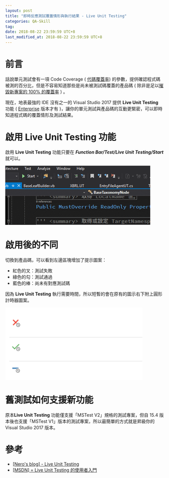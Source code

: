 ```yaml
---
layout: post
title: "即時反應測試覆蓋情形與執行結果 - Live Unit Testing"
categories: QA-Skill
tag: 
date: 2018-08-22 23:59:59 UTC+8 
last_modified_at: 2018-08-22 23:59:59 UTC+8 
---
```


# 前言

話說單元測試會有一項 Code Coverage ( [代碼覆蓋率](https://zh.wikipedia.org/wiki/%E4%BB%A3%E7%A2%BC%E8%A6%86%E8%93%8B%E7%8E%87)) 的參數，提供確認程式碼被測的百分比，但是不容易知道那些是尚未被測試碼覆蓋的產品碼 ( 除非是足以[摧毀新專案的 100% 的覆蓋率](https://www.puritys.me/docs-blog/article-230-%E9%81%8E%E9%AB%98%E7%9A%84-Test-Code-Coverage-%E5%B0%87%E6%91%A7%E6%AF%80%E4%B8%80%E5%80%8B%E6%96%B0%E5%B0%88%E6%A1%88.html) ) 。

現在，地表最強的 IDE 沒有之一的 Visual Studio 2017 提供 **Live Unit Testing** 功能 ( [Enterprise](https://visualstudio.microsoft.com/zh-hant/vs/?rr=https%3A%2F%2Fdevmanna.blogspot.com%2F2017%2F03%2Fvs2017-live-unit-testing.html) 版本才有 )，讓你的單元測試與產品碼的互動更緊密，可以即時知道程式碼的覆蓋情形及測試結果。

# 啟用 **Live Unit Testing** 功能

啟用 **Live Unit Testing** 功能只要在 ***Function Bar/Test/Live Unit Testing/Start*** 就可以。

![LiveUnitTesting](/assets/2018-08-22/LiveUnitTesting.gif)

# 啟用後的不同

切換到產品碼，可以看到左邊區塊增加了提示圖案：
- 紅色的叉：測試失敗
- 綠色的勾：測試通過
- 藍色的棒：尚未有對應測試碼

因為 **Live Unit Testing** 執行需要時間，所以短暫的會在原有的圖示右下附上圓形計時器圖案。

![LiveUnitTestingIconWaiting](/assets/2018-08-22/LiveUnitTestingIcon.png)

# 舊測試如何支援新功能

原本**Live Unit Testing** 功能僅支援「MSTest V2」規格的測試專案，但自 15.4 版本後也支援「MSTest V1」版本的測試專案，所以最簡單的方式就是昇級你的 Visual Studio 2017 版本。

# 參考

* [[Nero's blog] - Live Unit Testing](http://erdao123.oschina.io/nero/2017/11/12/UnitTest/Live-Unit-Testing/)
* [[MSDN] = Live Unit Testing 的使用者入門](https://docs.microsoft.com/zh-tw/visualstudio/test/live-unit-testing-start?tabs=csharp)